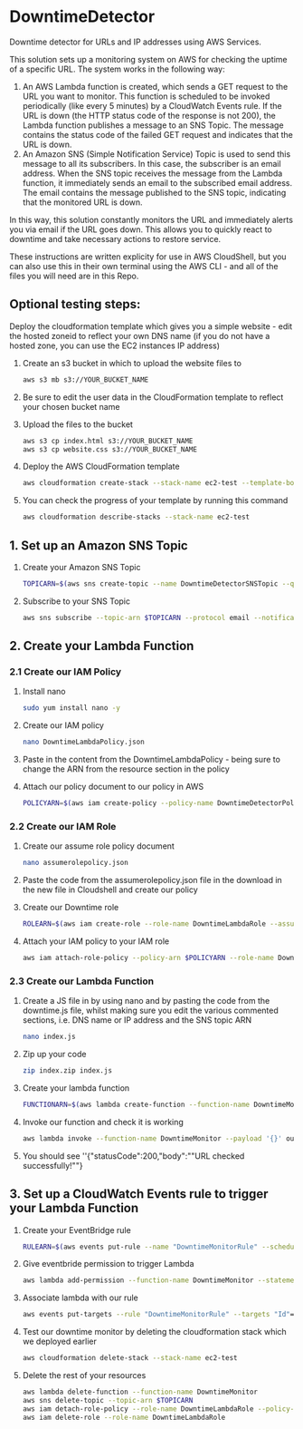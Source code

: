 # DowntimeDetector
Downtime detector for URLs and IP addresses using AWS Services. 

This solution sets up a monitoring system on AWS for checking the uptime of a specific URL. The system works in the following way: 

1. An AWS Lambda function is created, which sends a GET request to the URL you want to monitor. This function is scheduled to be invoked periodically (like every 5 minutes) by a CloudWatch Events rule. If the URL is down (the HTTP status code of the response is not 200), the Lambda function publishes a message to an SNS Topic. The message contains the status code of the failed GET request and indicates that the URL is down.
2. An Amazon SNS (Simple Notification Service) Topic is used to send this message to all its subscribers. In this case, the subscriber is an email address. When the SNS topic receives the message from the Lambda function, it immediately sends an email to the subscribed email address. The email contains the message published to the SNS topic, indicating that the monitored URL is down.

In this way, this solution constantly monitors the URL and immediately alerts you via email if the URL goes down. This allows you to quickly react to downtime and take necessary actions to restore service.

These instructions are written explicity for use in AWS CloudShell, but you can also use this in their own terminal using the AWS CLI - and all of the files you will need are in this Repo.

## Optional testing steps: 
Deploy the cloudformation template which gives you a simple website - edit the hosted zoneid to reflect your own DNS name (if you do not have a hosted zone, you can use the EC2 instances IP address)

1. Create an s3 bucket in which to upload the website files to 

    ```bash
    aws s3 mb s3://YOUR_BUCKET_NAME
    ```
   
2. Be sure to edit the user data in the CloudFormation template to reflect your chosen bucket name 
   
3. Upload the files to the bucket

    ```bash
    aws s3 cp index.html s3://YOUR_BUCKET_NAME
    aws s3 cp website.css s3://YOUR_BUCKET_NAME
    ```
   
4. Deploy the AWS CloudFormation template 

    ```bash
    aws cloudformation create-stack --stack-name ec2-test --template-body file://web-app-test.yaml --capabilities CAPABILITY_IAM
    ```
   
5. You can check the progress of your template by running this command 

    ```bash
    aws cloudformation describe-stacks --stack-name ec2-test 
    ```

## 1. Set up an Amazon SNS Topic 

1. Create your Amazon SNS Topic

    ```bash
    TOPICARN=$(aws sns create-topic --name DowntimeDetectorSNSTopic --query TopicArn --output text)
    ```
   
2. Subscribe to your SNS Topic

    ```bash
    aws sns subscribe --topic-arn $TOPICARN --protocol email --notification-endpoint your_email@gmail.com
    ```

## 2. Create your Lambda Function

### 2.1 Create our IAM Policy

1. Install nano

    ```bash
    sudo yum install nano -y
    ```
   
2. Create our IAM policy

    ```bash
    nano DowntimeLambdaPolicy.json
    ```
   
3. Paste in the content from the DowntimeLambdaPolicy - being sure to change the ARN from the resource section in the policy

4. Attach our policy document to our policy in AWS

    ```bash
    POLICYARN=$(aws iam create-policy --policy-name DowntimeDetectorPolicy --policy-document file://DowntimeLambdaPolicy.json --query Policy.Arn --output text)
    ```

### 2.2 Create our IAM Role

1. Create our assume role policy document

    ```bash
    nano assumerolepolicy.json
    ```
   
2. Paste the code from the assumerolepolicy.json file in the download in the new file in Cloudshell and create our policy

3. Create our Downtime role

    ```bash
    ROLEARN=$(aws iam create-role --role-name DowntimeLambdaRole --assume-role-policy-document file://assumerolepolicy.json --query Role.Arn --output text)
    ```
   
4. Attach your IAM policy to your IAM role

    ```bash
    aws iam attach-role-policy --policy-arn $POLICYARN --role-name DowntimeLambdaRole
    ```

### 2.3 Create our Lambda Function 

1. Create a JS file in by using nano and by pasting the code from the downtime.js file, whilst making sure you edit the various commented sections, i.e. DNS name or IP address and the SNS topic ARN

    ```bash
    nano index.js
    ```
   
2. Zip up your code

    ```bash
    zip index.zip index.js
    ```
   
3. Create your lambda function

    ```bash
    FUNCTIONARN=$(aws lambda create-function --function-name DowntimeMonitor --zip-file fileb://index.zip --handler index.handler --runtime nodejs14.x --role $ROLEARN --environment Variables={AWS_NODEJS_CONNECTION_REUSE_ENABLED=1} --output text --query 'FunctionArn')
    ```
   
4. Invoke our function and check it is working

    ```bash
    aws lambda invoke --function-name DowntimeMonitor --payload '{}' outputfile.txt && cat outputfile.txt
    ```
   
5. You should see ''{"statusCode":200,"body":"\"URL checked successfully!\""}

## 3. Set up a CloudWatch Events rule to trigger your Lambda Function

1. Create your EventBridge rule

    ```bash
    RULEARN=$(aws events put-rule --name "DowntimeMonitorRule" --schedule-expression "rate(1 minute)" --output text --query RuleArn)
    ```
   
2. Give eventbride permission to trigger Lambda 

    ```bash
    aws lambda add-permission --function-name DowntimeMonitor --statement-id "DowntimeMonitorRule" --action 'lambda:InvokeFunction' --principal events.amazonaws.com --source-arn $RULEARN
    ```
   
3. Associate lambda with our rule

    ```bash
    aws events put-targets --rule "DowntimeMonitorRule" --targets "Id"="1","Arn"="$FUNCTIONARN"
    ```
   
4. Test our downtime monitor by deleting the cloudformation stack which we deployed earlier

    ```bash
    aws cloudformation delete-stack --stack-name ec2-test
    ```
   
5. Delete the rest of your resources

    ```bash
    aws lambda delete-function --function-name DowntimeMonitor
    aws sns delete-topic --topic-arn $TOPICARN
    aws iam detach-role-policy --role-name DowntimeLambdaRole --policy-arn $POLICYARN
    aws iam delete-role --role-name DowntimeLambdaRole
    ```
